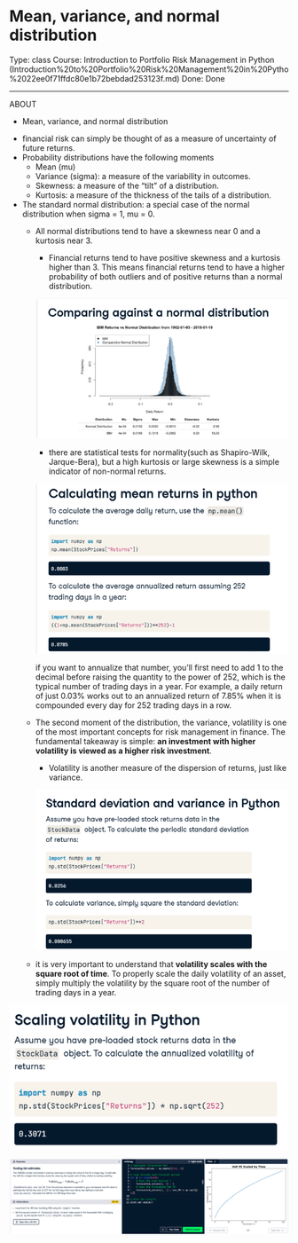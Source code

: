 # Mean, variance, and normal distribution

Type: class
Course: Introduction to Portfolio Risk Management in Python (Introduction%20to%20Portfolio%20Risk%20Management%20in%20Pytho%2022ee0f71ffdc80e1b72bebdad253123f.md)
Done: Done

---

<aside>

ABOUT

- Mean, variance, and normal distribution
</aside>

- financial risk can simply be thought of as a measure of uncertainty of future returns.
- Probability distributions have the following moments
    - Mean (mu)
    - Variance (sigma): a measure of the variability in outcomes.
    - Skewness: a measure of the “tilt” of a distribution.
    - Kurtosis: a measure of the thickness of the tails of a distribution.
- The standard normal distribution: a special case of the normal distribution when sigma = 1, mu = 0.
    - All normal distributions tend to have a skewness near 0 and a kurtosis near 3.
        - Financial returns tend to have positive skewness and a kurtosis higher than 3. This means financial returns tend to have a higher probability of both outliers and of positive returns than a normal distribution.
        
        ![image.png](image%2011.png)
        
        - there are statistical tests for normality(such as Shapiro-Wilk, Jarque-Bera), but a high kurtosis or large skewness is a simple indicator of non-normal returns.
        
        ![image.png](image%2012.png)
        
        if you want to annualize that number, you’ll first need to add 1 to the decimal before raising the quantity to the power of 252, which is the typical number of trading days in a year. For example, a daily return of just 0.03% works out to an annualized return of 7.85% when it is compounded every day for 252 trading days in a row.
        
    - The second moment of the distribution, the variance, volatility is one of the most important concepts for risk management in finance. The fundamental takeaway is simple: **an investment with higher volatility is viewed as a higher risk investment**.
        - Volatility is another measure of the dispersion of returns, just like variance.
        
        ![image.png](image%2013.png)
        
    - it is very important to understand that **volatility scales with the square root of time**. To properly scale the daily volatility of an asset, simply multiply the volatility by the square root of the number of trading days in a year.

![image.png](image%2014.png)

![image.png](image%2015.png)